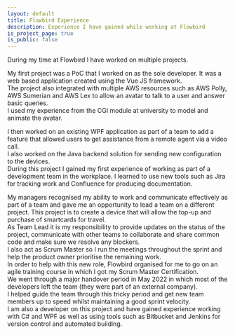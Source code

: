 ```yaml
---
layout: default
title: Flowbird Experience
description: Experience I have gained while working at Flowbird
is_project_page: true
is_public: false
---
```


During my time at Flowbird I have worked on multiple projects.

My first project was a PoC that I worked on as the sole developer.
It was a web based application created using the Vue JS framework.  
The project also integrated with multiple AWS resources such as AWS Polly, AWS Sumerian and AWS Lex to allow an avatar to talk to a user and answer basic queries.  
I used my experience from the CGI module at university to model and animate the avatar.

I then worked on an existing WPF application as part of a team to add a feature that allowed users to get assistance from a remote agent via a video call.  
I also worked on the Java backend solution for sending new configuration to the devices.  
During this project I gained my first experience of working as part of a development team in the workplace.
I learned to use new tools such as Jira for tracking work and Confluence for producing documentation.

My managers recognised my ability to work and communicate effectively as part of a team and gave me an opportunity to lead a team on a different project.
This project is to create a device that will allow the top-up and purchase of smartcards for travel.  
As Team Lead it is my responsibility to provide updates on the status of the project, communicate with other teams to collaborate and share common code and make sure we resolve any blockers.  
I also act as Scrum Master so I run the meetings throughout the sprint and help the product owner prioritise the remaining work.  
In order to help with this new role, Flowbird organised for me to go on an agile training course in which I got my Scrum Master Certification.  
We went through a major handover period in May 2022 in which most of the developers left the team (they were part of an external company).  
I helped guide the team through this tricky period and get new team members up to speed whilst maintaining a good sprint velocity.  
I am also a developer on this project and have gained experience working with C# and WPF as well as using tools such as Bitbucket and Jenkins for version control and automated building.

